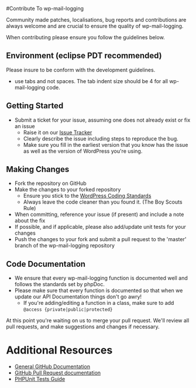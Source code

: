 #Contribute To wp-mail-logging

Community made patches, localisations, bug reports and contributions are always welcome and are crucial to ensure the quality of wp-mail-logging.

When contributing please ensure you follow the guidelines below.

## Environment (eclipse PDT recommended)

Please insure to be conform with the development guidelines.
* use tabs and not spaces. The tab indent size should be 4 for all wp-mail-logging code.

## Getting Started

* Submit a ticket for your issue, assuming one does not already exist or fix an issue
  * Raise it on our [Issue Tracker](https://github.com/No3x/wp-mail-logging/issues)
  * Clearly describe the issue including steps to reproduce the bug.
  * Make sure you fill in the earliest version that you know has the issue as well as the version of WordPress you're using.

## Making Changes

* Fork the repository on GitHub
* Make the changes to your forked repository
  * Ensure you stick to the [WordPress Coding Standards](http://codex.wordpress.org/WordPress_Coding_Standards)
  * Always leave the code cleaner than you found it. (The Boy Scouts Rule)
* When committing, reference your issue (if present) and include a note about the fix
* If possible, and if applicable, please also add/update unit tests for your changes
* Push the changes to your fork and submit a pull request to the 'master' branch of the wp-mail-logging repository

## Code Documentation

* We ensure that every wp-mail-logging function is documented well and follows the standards set by phpDoc.
* Please make sure that every function is documented so that when we update our API Documentation things don't go awry!
	* If you're adding/editing a function in a class, make sure to add `@access {private|public|protected}`

At this point you're waiting on us to merge your pull request. We'll review all pull requests, and make suggestions and changes if necessary.

# Additional Resources
* [General GitHub Documentation](http://help.github.com/)
* [GitHub Pull Request documentation](http://help.github.com/send-pull-requests/)
* [PHPUnit Tests Guide](http://phpunit.de/manual/current/en/writing-tests-for-phpunit.html)
